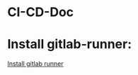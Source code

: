 # CI-CD-Doc

# Install gitlab-runner:

[Install gitlab runner](https://github.com/Mustafa-Ezzat/CI-CD-Doc/blob/master/Install%20gitlab%20runner.md)
